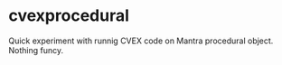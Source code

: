 # cvexprocedural
Quick experiment with runnig CVEX code on Mantra procedural object. Nothing funcy. 
